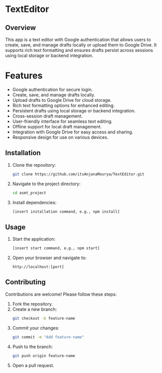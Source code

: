 # TextEditor

## Overview
This app is a text editor with Google authentication that allows users to create, save, and manage drafts locally or upload them to Google Drive. It supports rich text formatting and ensures drafts persist across sessions using local storage or backend integration.

# Features

- Google authentication for secure login.
- Create, save, and manage drafts locally.
- Upload drafts to Google Drive for cloud storage.
- Rich text formatting options for enhanced editing.
- Persistent drafts using local storage or backend integration.
- Cross-session draft management.
- User-friendly interface for seamless text editing.
- Offline support for local draft management.
- Integration with Google Drive for easy access and sharing.
- Responsive design for use on various devices.

## Installation
1. Clone the repository:
    ```bash
    git clone https://github.com/itsAnjanaMourya/TextEditor.git
    ```
2. Navigate to the project directory:
    ```bash
    cd asmt_project
    ```
3. Install dependencies:
    ```bash
    [insert installation command, e.g., npm install]
    ```

## Usage
1. Start the application:
    ```bash
    [insert start command, e.g., npm start]
    ```
2. Open your browser and navigate to:
    ```
    http://localhost:[port]
    ```

## Contributing
Contributions are welcome! Please follow these steps:
1. Fork the repository.
2. Create a new branch:
    ```bash
    git checkout -b feature-name
    ```
3. Commit your changes:
    ```bash
    git commit -m "Add feature-name"
    ```
4. Push to the branch:
    ```bash
    git push origin feature-name
    ```
5. Open a pull request.

